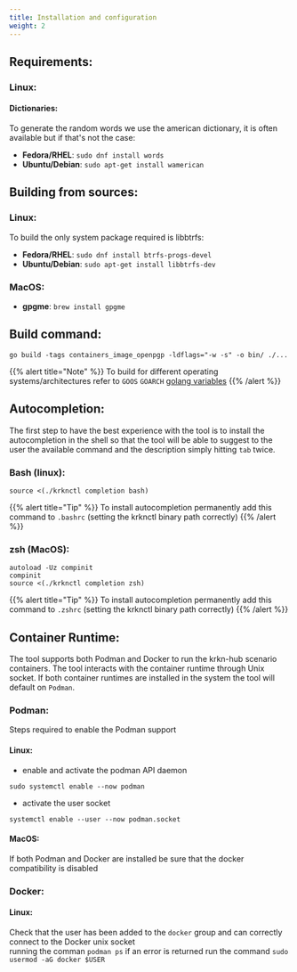```yaml
---
title: Installation and configuration
weight: 2
---
```


## Requirements:
### Linux:
#### Dictionaries:
To generate the random words we use the american dictionary, it is often available but if that's not the case:
- **Fedora/RHEL**: `sudo dnf install words`
- **Ubuntu/Debian**: `sudo apt-get install wamerican`

## Building from sources:
### Linux:
To build the only system package required is libbtrfs:

- **Fedora/RHEL**: `sudo dnf install btrfs-progs-devel`
- **Ubuntu/Debian**: `sudo apt-get install libbtrfs-dev`
### MacOS:
- **gpgme**: `brew install gpgme` 

## Build command: 
`go build -tags containers_image_openpgp -ldflags="-w -s" -o bin/ ./...`

{{% alert title="Note" %}}
To build for different operating systems/architectures refer to `GOOS` `GOARCH` [golang variables](https://pkg.go.dev/internal/platform)
{{% /alert %}}

## Autocompletion:
The first step to have the best experience with the tool is to install the autocompletion in the shell so that the tool
will be able to suggest to the user the available command and the description simply hitting `tab` twice.

### Bash (linux):
```
source <(./krknctl completion bash)
```
{{% alert title="Tip" %}}
To install autocompletion permanently add this command to `.bashrc` (setting the krknctl binary path correctly)
{{% /alert %}}

### zsh (MacOS):
```
autoload -Uz compinit
compinit
source <(./krknctl completion zsh)
```
{{% alert title="Tip" %}}
To install autocompletion permanently add this command to `.zshrc` (setting the krknctl binary path correctly)
{{% /alert %}}
<br/>

## Container Runtime:
The tool supports both Podman and Docker to run the krkn-hub scenario containers. The tool interacts with the container
runtime through Unix socket. If both container runtimes are installed in the system the tool will default on `Podman`.

### Podman:
Steps required to enable the Podman support
#### Linux:
- enable and activate the podman API daemon
```
sudo systemctl enable --now podman
```
- activate the user socket
```
systemctl enable --user --now podman.socket 
```

#### MacOS:
If both Podman and Docker are installed be sure that the docker compatibility is disabled

### Docker:
#### Linux:
Check that the user has been added to the `docker` group and can correctly connect to the Docker unix socket  
running the comman `podman ps` if an error is returned  run the command `sudo usermod -aG docker $USER`